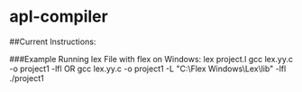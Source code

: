 # apl-compiler

##Current Instructions:

###Example Running lex File with flex on Windows:
lex project.l
gcc lex.yy.c -o project1 -lfl OR gcc lex.yy.c -o project1 -L "C:\Flex Windows\Lex\lib" -lfl 
./project1
